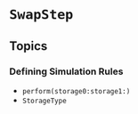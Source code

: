 # ``SwapStep``

## Topics

### Defining Simulation Rules

- ``perform(storage0:storage1:)``
- ``StorageType``
